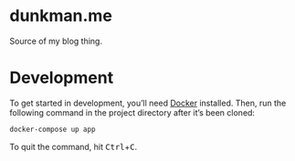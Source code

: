 # dunkman.me

Source of my blog thing.

# Development

To get started in development, you’ll need [Docker](https://www.docker.com/) installed. Then, run the following command in the project directory after it’s been cloned:

```bash
docker-compose up app
```

To quit the command, hit <kbd>Ctrl</kbd>+<kbd>C</kbd>.
